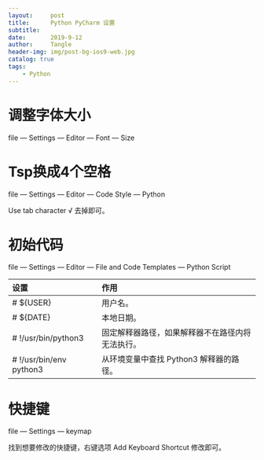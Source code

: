 ```yaml
---
layout:     post
title:      Python PyCharm 设置
subtitle:   
date:       2019-9-12
author:     Tangle
header-img: img/post-bg-ios9-web.jpg
catalog: true
tags:
    - Python
---
```


# 调整字体大小

file — Settings — Editor — Font — Size

# Tsp换成4个空格

file — Settings — Editor — Code Style — Python

Use tab character √ 去掉即可。

# 初始代码

file — Settings — Editor — File and Code Templates — Python Script

| 设置                    | 作用                                             |
| :---------------------- | :----------------------------------------------- |
| # ${USER}               | 用户名。                                         |
| # ${DATE}               | 本地日期。                                       |
| # !/usr/bin/python3     | 固定解释器路径，如果解释器不在路径内将无法执行。 |
| # !/usr/bin/env python3 | 从环境变量中查找 Python3 解释器的路径。          |

# 快捷键

file — Settings — keymap

找到想要修改的快捷键，右键选项 Add Keyboard Shortcut 修改即可。
